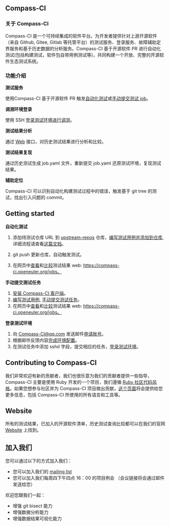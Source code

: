 ## Compass-CI                                                                         


### 关于 Compass-CI

Compass-CI 是一个可持续集成的软件平台。为开发者提供针对上游开源软件（来自 Github, Gitee, Gitlab 等托管平台）的测试服务、登录服务、故障辅助定界服务和基于历史数据的分析服务。Compass-CI 基于开源软件 PR 进行自动化测试(包括构建测试，软件包自带用例测试等)，共同构建一个开放、完整的开源软件生态测试系统。


### 功能介绍 

**测试服务**

使用Compass-CI 基于开源软件 PR 触发[自动化测试](https://gitee.com/wu_fengguang/compass-ci/blob/master/doc/manual/%E5%A6%82%E4%BD%95%E4%BD%BF%E7%94%A8compass-ci%E6%B5%8B%E8%AF%95%E5%BC%80%E6%BA%90%E9%A1%B9%E7%9B%AE.md)或[手动提交测试 job](https://gitee.com/wu_fengguang/compass-ci/blob/master/doc/manual/submit%E5%91%BD%E4%BB%A4%E8%AF%A6%E8%A7%A3.md)。
	
**调测环境登录**

使用 SSH [登录测试环境进行调测](https://gitee.com/wu_fengguang/compass-ci/blob/master/doc/manual/%E5%A6%82%E4%BD%95%E7%94%B3%E8%AF%B7%E6%B5%8B%E8%AF%95%E6%9C%BA.md)。

**测试结果分析**

通过 [Web](https://compass-ci.openeuler.org) 接口，对历史测试结果进行分析和比较。

**测试结果复现**

通过历史测试生成 job.yaml 文件，重新提交 job.yaml 还原测试环境，复现测试结果。

**辅助定位**

Compass-CI 可以识别自动化构建测试过程中的错误，触发基于 git tree 的测试，找出引入问题的 commit。

## Getting started

**自动化测试**

1. 添加待测试仓库 URL 到 [upstream-repos](https://gitee.com/wu_fengguang/upstream-repos.git) 仓库，[编写测试用例并添加到仓库](https://gitee.com/wu_fengguang/lkp-tests/blob/master/doc/add-testcase.md), 详细流程请查看[这篇文档](https://gitee.com/wu_fengguang/compass-ci/blob/master/doc/manual/%E5%A6%82%E4%BD%95%E4%BD%BF%E7%94%A8compass-ci%E6%B5%8B%E8%AF%95%E5%BC%80%E6%BA%90%E9%A1%B9%E7%9B%AE.md)。

2. git push 更新仓库，自动触发测试。

3. 在网页中[查看](https://gitee.com/wu_fengguang/compass-ci/blob/master/doc/manual/%E5%A6%82%E4%BD%95%E6%9F%A5%E7%9C%8B%E4%BB%BB%E5%8A%A1%E7%BB%93%E6%9E%9C.md)和[比较](https://gitee.com/wu_fengguang/compass-ci/blob/master/doc/manual/%E5%A6%82%E4%BD%95%E6%AF%94%E8%BE%83%E6%B5%8B%E8%AF%95%E7%BB%93%E6%9E%9C.md)测试结果 web: https://compass-ci.openeuler.org/jobs。
   
**手动提交测试任务**

1. [安装 Compass-CI 客户端](https://gitee.com/wu_fengguang/compass-ci/blob/master/doc/manual/%E6%9C%AC%E5%9C%B0%E5%AE%89%E8%A3%85compass-ci%E5%AE%A2%E6%88%B7%E7%AB%AF.md)。
2. [编写测试用例](https/blob/master/doc/add-testcase.md), [手动提交测试任务](https://gitee.com/wu_fengguang/compass-ci/blob/master/doc/manual/submit%E5%91%BD%E4%BB%A4%E8%AF%A6%E8%A7%A3.md)。
3. 在网页中[查看](https://gitee.com/wu_fengguang/compass-ci/blob/master/doc/manual/%E5%A6%82%E4%BD%95%E6%9F%A5%E7%9C%8B%E4%BB%BB%E5%8A%A1%E7%BB%93%E6%9E%9C.md)和[比较](https://gitee.com/wu_fengguang/compass-ci/blob/master/doc/manual/%E5%A6%82%E4%BD%95%E6%AF%94%E8%BE%83%E6%B5%8B%E8%AF%95%E7%BB%93%E6%9E%9C.md)测试结果 web: https://compass-ci.openeuler.org/jobs。

**登录测试环境**

1. 向 Compass-CI@qq.com 发送邮件[申请账号](https://gitee.com/wu_fengguang/compass-ci/blob/master/doc/manual/apply-account.md)。
2. 根据邮件反馈内容[完成环境配置](https://gitee.com/wu_fengguang/compass-ci/blob/master/doc/manual/%E6%9C%AC%E5%9C%B0%E5%AE%89%E8%A3%85compass-ci%E5%AE%A2%E6%88%B7%E7%AB%AF.md)。
3. 在测试任务中添加 sshd 字段，提交相应的任务，[登录测试环境](https://gitee.com/wu_fengguang/compass-ci/blob/master/doc/manual/%E5%A6%82%E4%BD%95%E7%94%B3%E8%AF%B7%E6%B5%8B%E8%AF%95%E6%9C%BA.md)。

## Contributing to Compass-CI

我们非常欢迎有新的贡献者，我们也很乐意为我们的贡献者提供一些指导，Compass-CI 主要是使用 Ruby 开发的一个项目，我们遵循 [Ruby 社区代码风格](https://ruby-china.org/wiki/coding-style)。如果您想参与社区并为 Compass-CI 项目做出贡献，[这个页面](https://gitee.com/wu_fengguang/compass-ci/blob/master/doc/learning-resources.md)将会提供给您更多信息，包括 Compass-CI 所使用的所有语言和工具等。

## Website

所有的测试结果，已加入的开源软件清单，历史测试查询比较都可以在我们的官网 [Website](https://compass-ci.openeuler.org) 上找到。

## 加入我们

您可以通过以下的方式加入我们：
  - 您可以加入我们的 [mailing list](https://mailweb.openeuler.org/postorius/lists/compass-ci.openeuler.org/)
  - 您可以加入我们每周四下午四点 16：00 的项目例会 （会议链接将会通过邮件发送给您）

欢迎您跟我们一起：
  - 增强 git bisect 能力
  - 增强数据分析能力
  - 增强数据结果可视化能力
